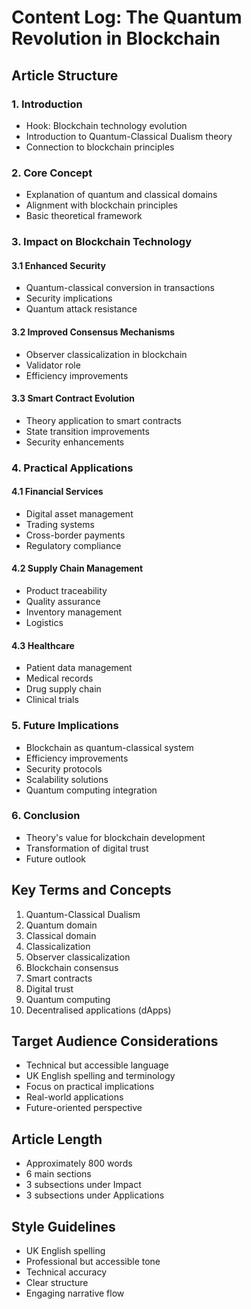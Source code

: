 # Content Log: The Quantum Revolution in Blockchain

## Article Structure

### 1. Introduction
- Hook: Blockchain technology evolution
- Introduction to Quantum-Classical Dualism theory
- Connection to blockchain principles

### 2. Core Concept
- Explanation of quantum and classical domains
- Alignment with blockchain principles
- Basic theoretical framework

### 3. Impact on Blockchain Technology
#### 3.1 Enhanced Security
- Quantum-classical conversion in transactions
- Security implications
- Quantum attack resistance

#### 3.2 Improved Consensus Mechanisms
- Observer classicalization in blockchain
- Validator role
- Efficiency improvements

#### 3.3 Smart Contract Evolution
- Theory application to smart contracts
- State transition improvements
- Security enhancements

### 4. Practical Applications
#### 4.1 Financial Services
- Digital asset management
- Trading systems
- Cross-border payments
- Regulatory compliance

#### 4.2 Supply Chain Management
- Product traceability
- Quality assurance
- Inventory management
- Logistics

#### 4.3 Healthcare
- Patient data management
- Medical records
- Drug supply chain
- Clinical trials

### 5. Future Implications
- Blockchain as quantum-classical system
- Efficiency improvements
- Security protocols
- Scalability solutions
- Quantum computing integration

### 6. Conclusion
- Theory's value for blockchain development
- Transformation of digital trust
- Future outlook

## Key Terms and Concepts

1. Quantum-Classical Dualism
2. Quantum domain
3. Classical domain
4. Classicalization
5. Observer classicalization
6. Blockchain consensus
7. Smart contracts
8. Digital trust
9. Quantum computing
10. Decentralised applications (dApps)

## Target Audience Considerations

- Technical but accessible language
- UK English spelling and terminology
- Focus on practical implications
- Real-world applications
- Future-oriented perspective

## Article Length
- Approximately 800 words
- 6 main sections
- 3 subsections under Impact
- 3 subsections under Applications

## Style Guidelines
- UK English spelling
- Professional but accessible tone
- Technical accuracy
- Clear structure
- Engaging narrative flow 
